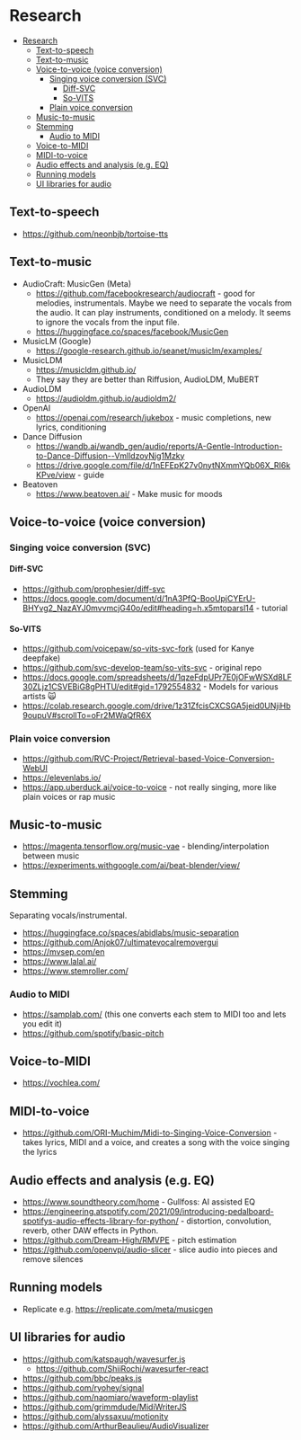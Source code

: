 # Research

- [Research](#research)
  - [Text-to-speech](#text-to-speech)
  - [Text-to-music](#text-to-music)
  - [Voice-to-voice (voice conversion)](#voice-to-voice-voice-conversion)
    - [Singing voice conversion (SVC)](#singing-voice-conversion-svc)
      - [Diff-SVC](#diff-svc)
      - [So-VITS](#so-vits)
    - [Plain voice conversion](#plain-voice-conversion)
  - [Music-to-music](#music-to-music)
  - [Stemming](#stemming)
    - [Audio to MIDI](#audio-to-midi)
  - [Voice-to-MIDI](#voice-to-midi)
  - [MIDI-to-voice](#midi-to-voice)
  - [Audio effects and analysis (e.g. EQ)](#audio-effects-and-analysis-eg-eq)
  - [Running models](#running-models)
  - [UI libraries for audio](#ui-libraries-for-audio)

## Text-to-speech

- https://github.com/neonbjb/tortoise-tts

## Text-to-music

- AudioCraft: MusicGen (Meta)
  - https://github.com/facebookresearch/audiocraft - good for melodies, instrumentals. Maybe we need to separate the vocals from the audio. It can play instruments, conditioned on a melody. It seems to ignore the vocals from the input file.
  - https://huggingface.co/spaces/facebook/MusicGen
- MusicLM (Google)
  - https://google-research.github.io/seanet/musiclm/examples/
- MusicLDM
  - https://musicldm.github.io/
  - They say they are better than Riffusion, AudioLDM, MuBERT
- AudioLDM
  - https://audioldm.github.io/audioldm2/
- OpenAI
  - https://openai.com/research/jukebox - music completions, new lyrics, conditioning
- Dance Diffusion
  - https://wandb.ai/wandb_gen/audio/reports/A-Gentle-Introduction-to-Dance-Diffusion--VmlldzoyNjg1Mzky
  - https://drive.google.com/file/d/1nEFEpK27v0nytNXmmYQb06X_RI6kKPve/view - guide
- Beatoven
  - https://www.beatoven.ai/ - Make music for moods

## Voice-to-voice (voice conversion)

### Singing voice conversion (SVC)

#### Diff-SVC

- https://github.com/prophesier/diff-svc
- https://docs.google.com/document/d/1nA3PfQ-BooUpjCYErU-BHYvg2_NazAYJ0mvvmcjG40o/edit#heading=h.x5mtoparsl14 - tutorial

#### So-VITS

- https://github.com/voicepaw/so-vits-svc-fork (used for Kanye deepfake)
- https://github.com/svc-develop-team/so-vits-svc - original repo
- https://docs.google.com/spreadsheets/d/1qzeFdpUPr7E0jOFwWSXd8LF30ZLjz1CSVEBiG8gPHTU/edit#gid=1792554832 - Models for various artists 🙀
- https://colab.research.google.com/drive/1z31ZfcisCXCSGA5jeid0UNjiHb9oupuV#scrollTo=oFr2MWaQfR6X

### Plain voice conversion

- https://github.com/RVC-Project/Retrieval-based-Voice-Conversion-WebUI
- https://elevenlabs.io/
- https://app.uberduck.ai/voice-to-voice - not really singing, more like plain voices or rap music

## Music-to-music

- https://magenta.tensorflow.org/music-vae - blending/interpolation between music
- https://experiments.withgoogle.com/ai/beat-blender/view/

## Stemming

Separating vocals/instrumental.

- https://huggingface.co/spaces/abidlabs/music-separation
- https://github.com/Anjok07/ultimatevocalremovergui
- https://mvsep.com/en
- https://www.lalal.ai/
- https://www.stemroller.com/

### Audio to MIDI

- https://samplab.com/ (this one converts each stem to MIDI too and lets you edit it)
- https://github.com/spotify/basic-pitch

## Voice-to-MIDI

- https://vochlea.com/

## MIDI-to-voice

- https://github.com/ORI-Muchim/Midi-to-Singing-Voice-Conversion - takes lyrics, MIDI and a voice, and creates a song with the voice singing the lyrics

## Audio effects and analysis (e.g. EQ)

- https://www.soundtheory.com/home - Gullfoss: AI assisted EQ
- https://engineering.atspotify.com/2021/09/introducing-pedalboard-spotifys-audio-effects-library-for-python/ - distortion, convolution, reverb, other DAW effects in Python.
- https://github.com/Dream-High/RMVPE - pitch estimation
- https://github.com/openvpi/audio-slicer - slice audio into pieces and remove silences

## Running models

- Replicate e.g. https://replicate.com/meta/musicgen

## UI libraries for audio

- https://github.com/katspaugh/wavesurfer.js
  - https://github.com/ShiiRochi/wavesurfer-react
- https://github.com/bbc/peaks.js
- https://github.com/ryohey/signal
- https://github.com/naomiaro/waveform-playlist
- https://github.com/grimmdude/MidiWriterJS
- https://github.com/alyssaxuu/motionity
- https://github.com/ArthurBeaulieu/AudioVisualizer
